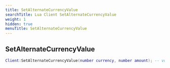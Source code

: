 ```yaml
---
title: SetAlternateCurrencyValue
searchTitle: Lua Client SetAlternateCurrencyValue
weight: 1
hidden: true
menuTitle: SetAlternateCurrencyValue
---
```

## SetAlternateCurrencyValue
```lua
Client:SetAlternateCurrencyValue(number currency, number amount); -- void
```